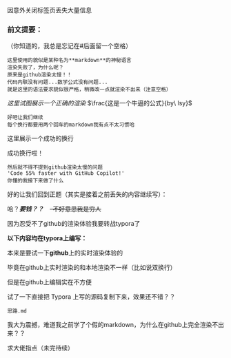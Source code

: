 因意外关闭标签页丢失大量信息

### 前文提要：
（你知道的，我总是忘记在#后面留一个空格）
```
这里使用的貌似是某种名为**markdown**的神秘语言
渲染失败了，为什么呢？
原来是github渲染太慢！！
代码内联没有问题...数学公式没有问题...
就是这里的语法要求貌似很严格，稍微改一点就渲染不出来（注意空格）
```
$这里试图展示一个正确的渲染$
$\frac{这是一个牛逼的公式}{by\ lsy}$
```
好吧让我们继续
每个换行都要用两个回车的markdown我有点不太习惯哈
```
这里展示一个成功的换行

成功换行啦！
```
然后就不得不提到github渲染太慢的问题
'Code 55% faster with GitHub Copilot!'
你懂的我接下来做了什么
```

好的让我们回到正题（其实是接着之前丢失的内容继续写）：

哈？***要钱？？*** &ensp;  ~~&ensp;不好意思我是穷人~~

因为忍受不了github的渲染体验我要转战typora了 

**以下内容均在typora上编写：**

本来是要试一下**github**上的实时渲染体验的

毕竟在github上实时渲染的和本地渲染不一样（比如说双换行）

但是在github上编辑实在不方便

试了一下直接把 Typora 上写的源码复制下来，效果还不错？？

```
思路.md
```
我大为震撼，难道我之前学了个假的markdown，为什么在github上完全渲染不出来？？

求大佬指点（未完待续）

